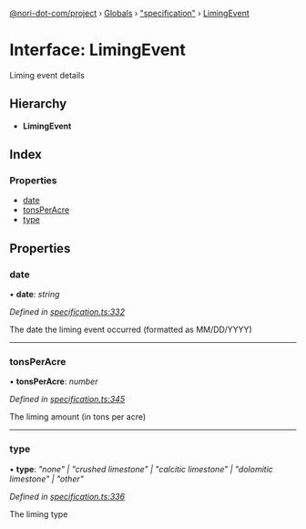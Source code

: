 [@nori-dot-com/project](../README.md) › [Globals](../globals.md) › ["specification"](../modules/_specification_.md) › [LimingEvent](_specification_.limingevent.md)

# Interface: LimingEvent

Liming event details

## Hierarchy

* **LimingEvent**

## Index

### Properties

* [date](_specification_.limingevent.md#date)
* [tonsPerAcre](_specification_.limingevent.md#tonsperacre)
* [type](_specification_.limingevent.md#type)

## Properties

###  date

• **date**: *string*

*Defined in [specification.ts:332](https://github.com/nori-dot-eco/nori-dot-com/blob/feda5f8/packages/project/src/specification.ts#L332)*

The date the liming event occurred (formatted as MM/DD/YYYY)

___

###  tonsPerAcre

• **tonsPerAcre**: *number*

*Defined in [specification.ts:345](https://github.com/nori-dot-eco/nori-dot-com/blob/feda5f8/packages/project/src/specification.ts#L345)*

The liming amount (in tons per acre)

___

###  type

• **type**: *"none" | "crushed limestone" | "calcitic limestone" | "dolomitic limestone" | "other"*

*Defined in [specification.ts:336](https://github.com/nori-dot-eco/nori-dot-com/blob/feda5f8/packages/project/src/specification.ts#L336)*

The liming type
